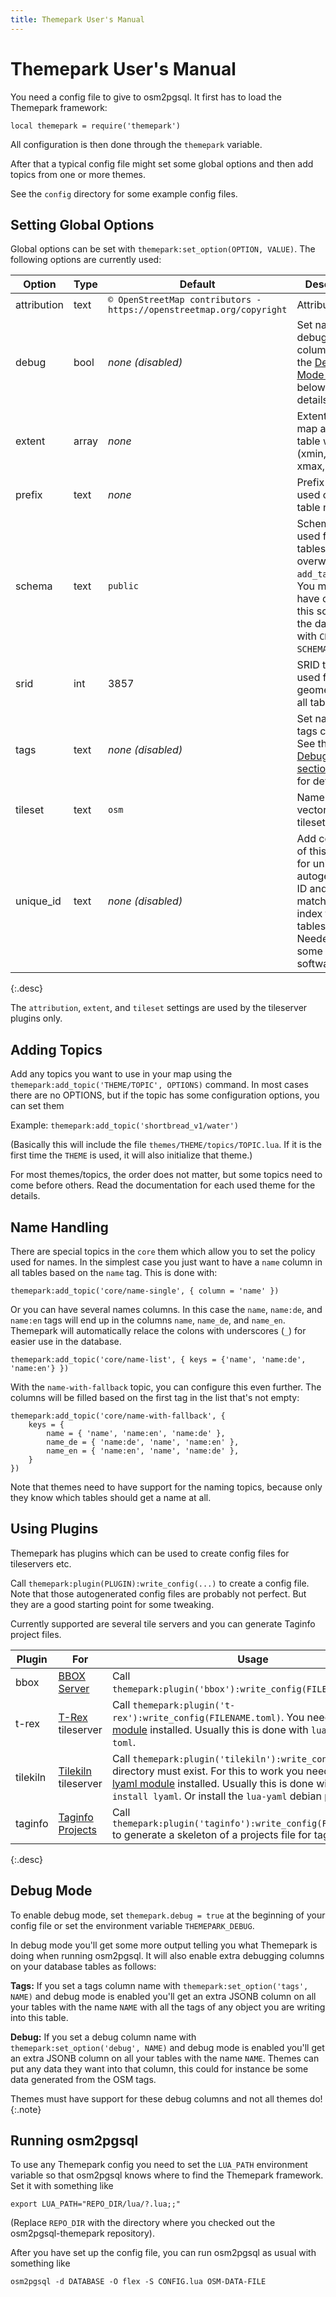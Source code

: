 ```yaml
---
title: Themepark User's Manual
---
```


# Themepark User's Manual

You need a config file to give to osm2pgsql. It first has to load the Themepark
framework:

```{lua}
local themepark = require('themepark')
```

All configuration is then done through the `themepark` variable.

After that a typical config file might set some global options and then
add topics from one or more themes.

See the `config` directory for some example config files.

## Setting Global Options

Global options can be set with `themepark:set_option(OPTION, VALUE)`. The
following options are currently used:

| Option      | Type  | Default           | Desciption |
| ----------- | ----- | ----------------- | ---------- |
| attribution | text  | `© OpenStreetMap contributors - https://openstreetmap.org/copyright` | Attribution. |
| debug       | bool  | *none (disabled)* | Set name of debug column. See the [Debug Mode section](#debug-mode) below for details. |
| extent      | array | *none*            | Extent of your map as array table with (xmin, ymin, xmax, ymax). |
| prefix      | text  | *none*            | Prefix to be used on all table names. |
| schema      | text  | `public`          | Schema to be used for all tables unless overwritten in `add_table()`. You must have created this schema in the database with `CREATE SCHEMA`. |
| srid        | int   | 3857              | SRID to be used for all geometries in all tables. |
| tags        | text  | *none (disabled)* | Set name of tags column. See the [Debug Mode section](#debug-mode) below for details. |
| tileset     | text  | `osm`             | Name of vector tiles tileset. |
| unique_id   | text  | *none (disabled)* | Add column of this name for unique autogenerated ID and matching index to all tables. Needed for some software. |
{:.desc}

The `attribution`, `extent`, and `tileset` settings are used by the tileserver
plugins only.

## Adding Topics

Add any topics you want to use in your map using the
`themepark:add_topic('THEME/TOPIC', OPTIONS)` command. In most cases there
are no OPTIONS, but if the topic has some configuration options, you can set
them

Example: `themepark:add_topic('shortbread_v1/water')`

(Basically this will include the file `themes/THEME/topics/TOPIC.lua`. If it
is the first time the `THEME` is used, it will also initialize that theme.)

For most themes/topics, the order does not matter, but some topics need to come
before others. Read the documentation for each used theme for the details.

## Name Handling

There are special topics in the `core` them which allow you to set the policy
used for names. In the simplest case you just want to have a `name` column
in all tables based on the `name` tag. This is done with:

```{lua}
themepark:add_topic('core/name-single', { column = 'name' })
```

Or you can have several names columns. In this case the `name`, `name:de`, and
`name:en` tags will end up in the columns `name`, `name_de`, and `name_en`.
Themepark will automatically relace the colons with underscores (`_`) for
easier use in the database.

```{lua}
themepark:add_topic('core/name-list', { keys = {'name', 'name:de', 'name:en'} })
```

With the `name-with-fallback` topic, you can configure this even further.
The columns will be filled based on the first tag in the list that's not empty:

```{lua}
themepark:add_topic('core/name-with-fallback', {
    keys = {
        name = { 'name', 'name:en', 'name:de' },
        name_de = { 'name:de', 'name', 'name:en' },
        name_en = { 'name:en', 'name', 'name:de' },
    }
})
```

Note that themes need to have support for the naming topics, because only they
know which tables should get a name at all.

## Using Plugins

Themepark has plugins which can be used to create config files for tileservers
etc.

Call `themepark:plugin(PLUGIN):write_config(...)` to create a config file. Note
that those autogenerated config files are probably not perfect. But they are a
good starting point for some tweaking.

Currently supported are several tile servers and you can generate Taginfo
project files.

| Plugin | For | Usage |
| ------ | --- | ----- |
| bbox   | [BBOX Server](https://www.bbox.earth/) | Call `themepark:plugin('bbox'):write_config(FILENAME.toml)`. |
| t-rex  | [T-Rex](https://t-rex.tileserver.ch/) tileserver | Call `themepark:plugin('t-rex'):write_config(FILENAME.toml)`. You need the [Lua toml module](https://luarocks.org/modules/LebJe/toml) installed. Usually this is done with `luarocks install toml`. |
| tilekiln | [Tilekiln](https://github.com/pnorman/tilekiln) tileserver | Call `themepark:plugin('tilekiln'):write_config(DIR)`. The directory must exist. For this to work you need the [Lua lyaml module](https://luarocks.org/modules/gvvaughan/lyaml) installed. Usually this is done with `luarocks install lyaml`. Or install the `lua-yaml` debian package. |
| taginfo | [Taginfo Projects](https://wiki.openstreetmap.org/wiki/Taginfo/Projects) | Call `themepark:plugin('taginfo'):write_config(FILENAME.json)` to generate a skeleton of a projects file for taginfo. |
{:.desc}

## Debug Mode

To enable debug mode, set `themepark.debug = true` at the beginning of your
config file or set the environment variable `THEMEPARK_DEBUG`.

In debug mode you'll get some more output telling you what Themepark is doing
when running osm2pgsql. It will also enable extra debugging columns on your
database tables as follows:

**Tags:** If you set a tags column name with `themepark:set_option('tags',
NAME)` and debug mode is enabled you'll get an extra JSONB column on all your
tables with the name `NAME` with all the tags of any object you are writing
into this table.

**Debug:** If you set a debug column name with `themepark:set_option('debug',
NAME)` and debug mode is enabled you'll get an extra JSONB column on all your
tables with the name `NAME`. Themes can put any data they want into that
column, this could for instance be some data generated from the OSM tags.

Themes must have support for these debug columns and not all themes do!
{:.note}

## Running osm2pgsql

To use any Themepark config you need to set the `LUA_PATH` environment variable
so that osm2pgsql knows where to find the Themepark framework. Set it with
something like

```{sh}
export LUA_PATH="REPO_DIR/lua/?.lua;;"
```

(Replace `REPO_DIR` with the directory where you checked out the
osm2pgsql-themepark repository).

After you have set up the config file, you can run osm2pgsql as usual with
something like

```{sh}
osm2pgsql -d DATABASE -O flex -S CONFIG.lua OSM-DATA-FILE
```


